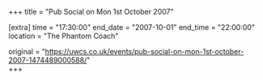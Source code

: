 +++
title = "Pub Social on Mon 1st October 2007"

[extra]
time = "17:30:00"
end_date = "2007-10-01"
end_time = "22:00:00"
location = "The Phantom Coach"

original = "https://uwcs.co.uk/events/pub-social-on-mon-1st-october-2007-1474489000588/"    
+++




